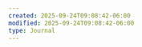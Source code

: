 ```yaml
---
created: 2025-09-24T09:08:42-06:00
modified: 2025-09-24T09:08:42-06:00
type: Journal
---
```


<!-- EOF -->
